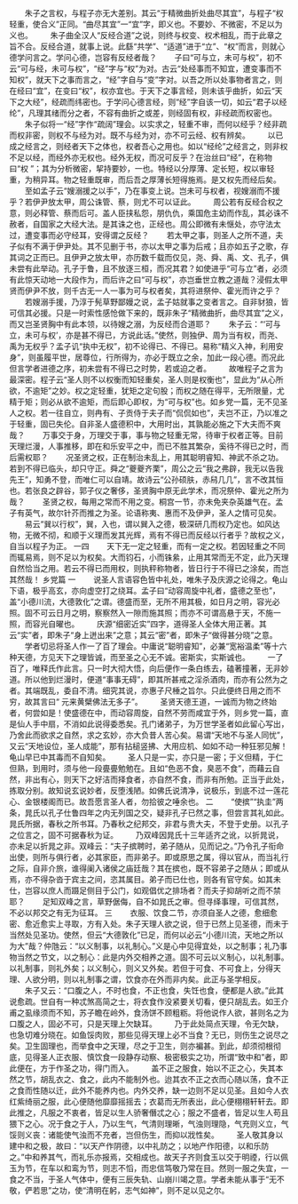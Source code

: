 <!-- { "loadSidebar": true } -->
　　朱子之言权，与程子亦无大差别。其云“于精微曲折处曲尽其宜”，与程子“权轻重，使合义”正同。“曲尽其宜”一“宜”字，即义也。不要妙、不微密，不足以为义也。 
　　朱子曲全汉人“反经合道”之说，则终与权变、权术相乱，而于此章之旨不合。反经合道，就事上说。此繇“共学”、“适道”进于“立”、“权”而言，则就心德学问言之。学问心德，岂容有反经者哉？ 
　　子曰“可与立，未可与权”，初不云“可与经，未可与权”，“经”字与“权”为对。古云“处经事而不知宜，遭变事而不知权”，就天下之事而言之，“经”字自与“变”字对。以吾之所以处事物者言之，则在经曰“宜”，在变曰“权”，权亦宜也。于天下之事言经，则未该乎曲折，如云“天下之大经”，经疏而纬密也。于学问心德言经，则“经”字自该一切，如云“君子以经纶”，凡理其绪而分之者，不容有曲折之或差，则经固有权，非经疏而权密也。 
　　朱子似将一“经”字作“疏阔”理会。以实求之，轻重不审，而何以经乎？经非疏而权非密，则权不与经为对。既不与经为对，亦不可云经、权有辨矣。 
　　以已成之经言之，则经者天下之体也，权者吾心之用也。如以“经纶”之经言之，则非权不足以经，而经外亦无权也。经外无权，而况可反乎？在治丝曰“经”，在称物曰“权 ”；其为分析微密，挈持要妙，一也。特经以分厚薄、定长短，权以审轻重，为稍异耳。物之轻重既审，而后吾之厚薄长短得施焉。是又权先而经后矣。 
　　至如孟子云“嫂溺援之以手”，乃在事变上说。岂未可与权者，视嫂溺而不援乎？若伊尹放太甲，周公诛管、蔡，则尤不可以证此。 
　　周公若有反经合权之意，则必释管、蔡而后可。盖人臣挟私怨，朋仇仇，乘国危主幼而作乱，其必诛不赦者，自国家之大经大法。是其诛之也，正经也。周公即微有未惬处，亦守法太过，遭变事而必守经耳，安得谓之反经？ 
　　若太甲之事，则圣人之所不道，夫子似有不满于伊尹处。其不见删于书，亦以太甲之事为后戒；且亦如五子之歌，存其词之正而已。且伊尹之放太甲，亦历数千载而仅见，尧、舜、禹、文、孔子，俱未尝有此举动。孔子于鲁，且不放逐三桓，而况其君？如使进乎“可与立”者，必须有此惊天动地一大段作为，而后许之曰“可与权”，亦岂垂世立教之道哉？浸假太甲贤而伊尹不放，则千古无一人一事为可与权者矣，其将进祭仲、霍光而许之乎？ 
　　若嫂溺手援，乃淳于髡草野鄙嫚之说，孟子姑就事之变者言之。自非豺狼，皆可信其必援。只是一时索性感怆做下来的，既非朱子“精微曲折，曲尽其宜”之义，而又岂圣贤胸中有此本领，以待嫂之溺，为反经而合道耶？ 
　　朱子云：“‘可与立，未可与权’，亦是甚不得已，方说此话。”使然，则独伊、周为当有权，而尧、禹为无权乎？孟子讥“执中无权”，初不论得已、不得已。易称“精义入神，利用安身”，则虽履平世，居尊位，行所得为，亦必于既立之余，加此一段心德。而况此但言学者进德之序，初未尝有不得已之时势，若或迫之者。 
　　故唯程子之言为最深密。程子云“圣人则不以权衡而知轻重矣，圣人则是权衡也”，显此为“从心所欲，不逾矩”之妙。权之定轻重，犹矩之定句股；而权之随在得平，无所限量，尤精于矩；则必从欲不逾矩，而后即心即权，为“可与权”也。如乡党一篇，无不见圣人之权。若一往自立，则冉有、子贡侍于夫子而“侃侃如也”，夫岂不正，乃以准之于轻重，固已失伦。自非圣人盛德积中，大用时出，其孰能必施之下大夫而不爽哉？ 
　　万事交于身，万理交于事，事与物之轻重无常，待审于权者正等。目前天理烂漫，人事推移，即在和乐安平之中，而已不胜其繁杂，奚待不得已之时，而后需权耶？ 
　　况圣贤之权，正在制治未乱上，用其聪明睿知、神武不杀之功。若到不得已临头，却只守正。舜之“夔夔齐栗”，周公之云“我之弗辟，我无以告我先王”，知勇不登，而唯仁可以自靖。故诗云“公孙硕肤，赤舄几几”，言不改其恒也。若张良之辟谷，郭子仪之奢侈，圣贤胸中原无此学术，而况祭仲、霍光之所为哉？ 
　　圣贤之权，每用之常而不用之变。桐宫一节，亦未免夹杂英雄气在。孟子有英气，故尔针芥而推之为圣。论语称夷、惠而不及伊尹，圣人之情可见矣。 
　　易云“巽以行权”，巽，入也，谓以巽入之德，极深研几而权乃定也。如风达物，无微不彻，和顺于义理而发其光辉，焉有不得已而反经以行者乎？故权之义，自当以程子为正。 
一四
　　天下无一定之轻重，而有一定之权。若因轻重之不同而辄易焉，则不足以为权矣。大而钧石，小而铢絫，止用其常而无不定，此乃天理自然恰当之用。若云不得已而用权，则执秤称物者，皆日行于不得已之涂矣，而岂其然哉！ 
乡党篇
一
　　说圣人言语容色皆中礼处，唯朱子及庆源之论得之。龟山下语，极乎高玄，亦向虚空打之绕耳。孟子曰“动容周旋中礼者，盛德之至也”，盖“小德川流，大德敦化”之谓。德盛而至，无所不用其极，如日月之明，容光必照。固不可云日月之明，察察然入一隙而施其照；而亦不可谓高悬于天，不施一照，而容光自曜也。 
　　庆源“细密近实”四字，道得圣人全体大用正著。其云“实”者，即朱子“身上迸出来”之意；其云“密”者，即朱子“做得甚分晓”之意。 
　　学者切忌将圣人作一了百了理会。中庸说“聪明睿知”，必兼“宽裕温柔”等十六种天德，方见天下之理皆诚，而至圣之心无不诚。密斯实，实斯诚也。 
　　一了百了，唯释氏作此言。只一时大彻大悟，向后便作一条白练去，磕著撞著，无非妙道。所以他到烂漫时，便道“事事无碍”，即其所甚戒之淫杀酒肉，而亦有公然为之者。其端既乱，委自不清。细究其说，亦惠子尺棰之旨尔。只此便终日用之而不穷，故其言曰“ 元来黄檗佛法无多子”。 
　　圣贤天德王道，一诚而为物之终始者，何尝如是！使盛德在中，而动容周旋，自然不劳而咸宜于外，则乡党一篇，直是仙人手中扇，不消如此说得委悉矣。孔门诸弟子，为万世学圣者如此留心写出，乃舍此而欲求之自然，求之玄妙，亦大负昔人苦心矣。易谓“天地不与圣人同忧”，又云“天地设位，圣人成能”，那有拈槌竖拂、大用应机、如如不动一种狂邪见解！龟山早已中其毒而不自知矣。 
　　圣人只是一实，亦只是一密；于义但精，于仁但熟，到用时，须与他一段亹亹勉勉在。且如“色恶不食，臭恶不食”，而藉云自然，非出有心，则天下之好洁而择食者，亦自然不食，而非有所勉。正当于此处，拣取分别。故知说玄说妙者，反堕浅陋。如佛氏说清净，说极乐，到底不过一莲花心、金银楼阁而已。故吾愿言圣人者，勿拾彼之唾余也。 
二
　　“使摈”“执圭”两条，晁氏以孔子仕鲁四年之内无列国之交，疑非孔子已然之事，但尝言其礼如此。晁氏所据，春秋之所书耳。乃春秋之纪邦交，非君与贵大夫，不登于史册。以孔子之位言之，固不可据春秋为证。 
　　乃双峰因晁氏十三年适齐之讹，以折晁说，亦未足以折晁之非。双峰云：“夫子摈聘时，弟子随从，见而记之。”乃令孔子衔命出使，则所与俱行者，必其家臣，而非弟子。即或原思之属，得以官从，而当礼行之际，自非介旅，谁得阑入诸侯之庙廷哉？其在摈也，既不容弟子之随从；即或从焉，亦不得杂沓于宾主之间，恣其属目。弟子而已仕也，则各有官守矣。如其未仕，岂容以庶人而蹑足侧目于公门，如观倡优之排场者？而夫子抑胡听之而不禁耶？ 
　　足知双峰之言，草野倨侮，自不如晁氏之审。但寻绎事理，可信其然，不必以邦交之有无为征耳。 
三
　　衣服、饮食二节，亦须自圣人之德，愈细愈密、愈近愈实上寻取，方有入处。朱子天理人欲之说，但于已然上见圣德，而未于当然处见圣功。使然，但云“大德敦化”已足，而何以必云“小德川流，天地之所以为大”哉？仲虺云：“以义制事，以礼制心。”义是心中见得宜处，以之制事；礼乃事物当然之节文，以之制心：此是内外交相养之道。固不可云以义制心，以礼制事。以礼制事，则礼外矣；以义制心，则义又外矣。若但于可食、不可食上，分得天理、人欲分明，则以礼制事之谓，饮食亦在外而非内矣。此正与圣学相反。 
　　朱子又云：“口腹之人，不时也食，不正也食，失饪也食，便都是人欲。”此其说愈疏。世自有一种忒煞高简之士，将衣食作没紧要关切看，便只胡乱去。如王介甫之虱缘须而不知，苏子瞻在岭外，食汤饼不顾粗粝。将他说作人欲，甚则名之为口腹之人，固必不可，只是天理上欠缺耳。 
　　乃于此处简点天理，令无欠缺，也急切难分晓在。如鱼馁肉败，那些见得天理上必不当食？无已，则伤生之说尽之矣。卫生固理也，而举食中之天理，尽之于卫生，则亦褊甚。到此，却须彻根彻底，见得圣人正衣服、慎饮食一段静存动察、极密极实之功，所谓“致中和”者，即此便在，方于作圣之功，得门而入。 
　　盖不正之服食，始以不正之心，失其本然之节，胡乱衣之、食之，此内不能制外也。迨其衣不正之衣而心随以荡，食不正之食而性随以迁，此外不能养内也。内外交养，缺一边则不足以见圣。且如今人衣红紫绮丽之服，此心便随他靡靡摇摇去；衣葛而无所表出，此心便栩栩轩轩去。即此推之，凡服之不衷者，皆足以生人骄奢僭忒之心；服之不盛者，皆足以生人苟且猥下之心。况于食之于人，乃以生气，气清则理晰，气浊则理隐，气充则义立，气馁则义丧：诸能使气浊而不充者，岂但伤生，而抑以戕性矣。 
　　圣人敬其身以建中和之极，故曰：“以天产作阴德，以中礼防之；以地产作阳德，以和乐防之。”中和养其气，而礼乐亦报焉，交相成也。故天子齐则食玉以交于明禋，行以佩玉为节，在车以和鸾为节，则志不慆，而忠信笃敬乃常在目。然则一服之失宜，一食之不当，于圣人气体中，便有三辰失轨、山崩川竭之意。学者未能从事于“无不敬，俨若思”之功，使“清明在躬，志气如神”，则不足以见之尔。 
